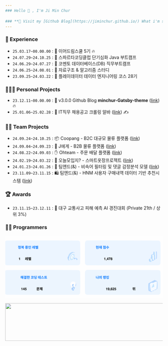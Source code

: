 ```yaml
---
### Hello 👋 , I'm Ji Min Chur

### **🤖 Visit my [Github Blog](https://jiminchur.github.io/) What i'm studying**
---
```

### 📕 Experience
* `25.03.17~00.00.00` : 📖 이어드림스쿨 5기 🔥
* `24.07.29~24.10.25` : 📖 스파르타코딩클럽 단기심화 Java 부트캠프
* `24.06.29~24.07.27` : 📖 코멘토 데이터베이스(DB) 직무부트캠프
* `24.06.25~24.08.01` : 🔖 자료구조 & 알고리즘 스터디
* `23.09.25~24.03.22` : 📖 플레이데이터 데이터 엔지니어링 코스 28기

### 🧑🏻‍💻 Personal Projects
* `23.12.11~00.00.00` : 📰 v3.0.0 Github Blog **minchur-Gatsby-theme** ([link](https://github.com/jiminchur/jiminchur.github.io)) 🔥
* `25.01.06~25.02.28` : 📅 IT직무 채용공고 크롤링 알바 ([link](https://github.com/jiminchur/job-scraper)) ✍️

### 👬🏻 Team Projects
* `24.09.24~24.10.25` : 📦 Coopang - B2C 대규모 물류 플랫폼 ([link](https://github.com/dev-wonny/coopang))
* `24.09.04~24.09.23` : 📄 J에게 - B2B 물류 플랫폼 ([link](https://github.com/ForJJJ/DeliverySystem))
* `24.08.22~24.09.03` : ✋ Ohteam - 주문 배달 플랫폼 ([link](https://github.com/jiminchur/Project_FoodToGoWeb))
* `24.02.19~24.03.22` : 🚪 오늘모입지? - 스마트옷장프로젝트 ([link](https://github.com/jiminchur/PlayData-28_Smart-Closet))
* `24.01.23~24.01.26` : 🤬 팀앤드(&) - 비속어 필터링 및 댓글 감정분석 모델 ([link](https://github.com/jiminchur/PlayData-28_Badword-filter-Sentiment-analysis))
* `23.11.09~23.11.15` : 🛍️ 팀앤드(&) - HNM 사용자 구매내역 데이터 기반 추천시스템 ([link](https://github.com/jiminchur/PlayData-28_HNMdata-Recommendation-Website))

### 🏆 Awards
* `23.11.15~23.12.11` : 🚙 대구 교통사고 피해 예측 AI 경진대회 (Private 21th / 상위 3%)

### 🧑‍🎓 Programmers
[![](https://github.com/jiminchur/github-programmers-rank/blob/master/lib/result.svg)](https://github.com/libtv/github-programmers-rank)


<a href="https://github.com/devxb/gitanimals">
  <img src="https://render.gitanimals.org/lines/jiminchur?pet-id=1" width="1000" height="120"/>
</a>

